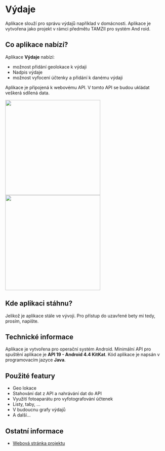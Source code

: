 # Výdaje
Aplikace slouží pro správu výdajů například v domácnosti. Aplikace je vytvořena jako projekt v rámci předmětu TAMZII pro systém And roid.

## Co aplikace nabízí?
Aplikace **Výdaje** nabízí:

- možnost přidání geolokace k výdaji
- Nadpis výdaje
- možnost vyfocení účtenky a přidání k danému výdaji

Aplikace je připojená k webovému API. V tomto API se budou ukládat veškerá sdílená data.

<img src="http://fotky.stankoviclukas.cz/entries.jpeg" width="300">
<img src="http://fotky.stankoviclukas.cz/new.jpeg" width="300">

## Kde aplikaci stáhnu?
Jelikož je aplikace stále ve vývoji. Pro přístup do uzavřené bety mi tedy, prosím, napište.

## Technické informace
Aplikace je vytvořena pro operační systém Android. Minimální API pro spuštění aplikace je **API 19 - Android 4.4 KitKat**. 
Kód aplikace je napsán v programovacím jazyce **Java**. 

## Použité featury
 - Geo lokace
 - Stahování dat z API a nahrávání dat do API
 - Využití fotoaparátu pro vyfotografování účtenek
 - Listy, taby, ...
 - V budoucnu grafy výdajů
 - A další...
 
 ## Ostatní informace
 - [Webová stránka projektu](https://homel.vsb.cz/~sta0445/tamz2/)
 
